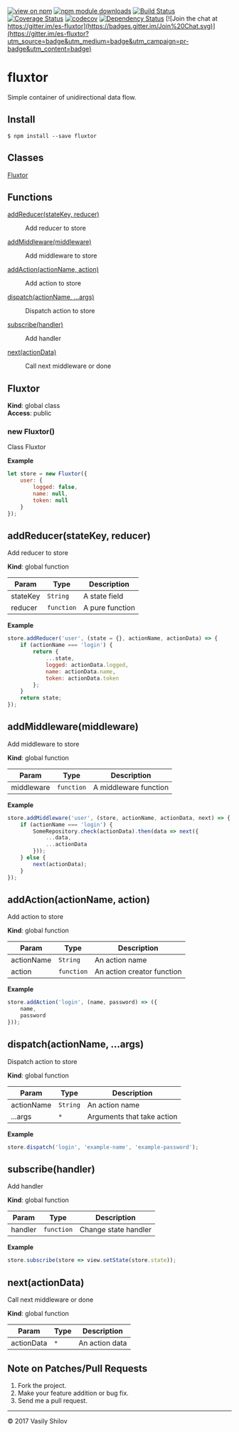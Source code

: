 [![view on npm](http://img.shields.io/npm/v/fluxtor.svg)](https://www.npmjs.org/package/fluxtor)
[![npm module downloads](http://img.shields.io/npm/dt/fluxtor.svg)](https://www.npmjs.org/package/fluxtor)
[![Build Status](https://travis-ci.org/shcoder-ru/fluxtor.svg?branch=master)](https://travis-ci.org/shcoder-ru/fluxtor)
[![Coverage Status](https://coveralls.io/repos/github/shcoder-ru/fluxtor/badge.svg?branch=master)](https://coveralls.io/github/shcoder-ru/fluxtor?branch=master)
[![codecov](https://codecov.io/gh/shcoder-ru/fluxtor/branch/master/graph/badge.svg)](https://codecov.io/gh/shcoder-ru/fluxtor)
[![Dependency Status](https://david-dm.org/shcoder-ru/fluxtor.svg)](https://david-dm.org/shcoder-ru/fluxtor)
[![Join the chat at https://gitter.im/es-fluxtor](https://badges.gitter.im/Join%20Chat.svg)](https://gitter.im/es-fluxtor?utm_source=badge&utm_medium=badge&utm_campaign=pr-badge&utm_content=badge)

# fluxtor
Simple container of unidirectional data flow.

## Install

```
$ npm install --save fluxtor
```

## Classes

<dl>
<dt><a href="#Fluxtor">Fluxtor</a></dt>
<dd></dd>
</dl>

## Functions

<dl>
<dt><a href="#addReducer">addReducer(stateKey, reducer)</a></dt>
<dd><p>Add reducer to store</p>
</dd>
<dt><a href="#addMiddleware">addMiddleware(middleware)</a></dt>
<dd><p>Add middleware to store</p>
</dd>
<dt><a href="#addAction">addAction(actionName, action)</a></dt>
<dd><p>Add action to store</p>
</dd>
<dt><a href="#dispatch">dispatch(actionName, ...args)</a></dt>
<dd><p>Dispatch action to store</p>
</dd>
<dt><a href="#subscribe">subscribe(handler)</a></dt>
<dd><p>Add handler</p>
</dd>
<dt><a href="#next">next(actionData)</a></dt>
<dd><p>Call next middleware or done</p>
</dd>
</dl>

<a name="Fluxtor"></a>

## Fluxtor
**Kind**: global class  
**Access**: public  
<a name="new_Fluxtor_new"></a>

### new Fluxtor()
Class Fluxtor

**Example**  
```js
let store = new Fluxtor({
    user: {
        logged: false,
        name: null,
        token: null
    }
});
```
<a name="addReducer"></a>

## addReducer(stateKey, reducer)
Add reducer to store

**Kind**: global function  

| Param | Type | Description |
| --- | --- | --- |
| stateKey | <code>String</code> | A state field |
| reducer | <code>function</code> | A pure function |

**Example**  
```js
store.addReducer('user', (state = {}, actionName, actionData) => {
    if (actionName === 'login') {
        return {
            ...state,
            logged: actionData.logged,
            name: actionData.name,
            token: actionData.token
        };
    }
    return state;
});
```
<a name="addMiddleware"></a>

## addMiddleware(middleware)
Add middleware to store

**Kind**: global function  

| Param | Type | Description |
| --- | --- | --- |
| middleware | <code>function</code> | A middleware function |

**Example**  
```js
store.addMiddleware('user', (store, actionName, actionData, next) => {
    if (actionName === 'login') {
        SomeRepository.check(actionData).then(data => next({
            ...data,
            ...actionData
        }));
    } else {
        next(actionData);
    }
});
```
<a name="addAction"></a>

## addAction(actionName, action)
Add action to store

**Kind**: global function  

| Param | Type | Description |
| --- | --- | --- |
| actionName | <code>String</code> | An action name |
| action | <code>function</code> | An action creator function |

**Example**  
```js
store.addAction('login', (name, password) => ({
    name,
    password
}));
```
<a name="dispatch"></a>

## dispatch(actionName, ...args)
Dispatch action to store

**Kind**: global function  

| Param | Type | Description |
| --- | --- | --- |
| actionName | <code>String</code> | An action name |
| ...args | <code>\*</code> | Arguments that take action |

**Example**  
```js
store.dispatch('login', 'example-name', 'example-password');
```
<a name="subscribe"></a>

## subscribe(handler)
Add handler

**Kind**: global function  

| Param | Type | Description |
| --- | --- | --- |
| handler | <code>function</code> | Change state handler |

**Example**  
```js
store.subscribe(store => view.setState(store.state));
```
<a name="next"></a>

## next(actionData)
Call next middleware or done

**Kind**: global function  

| Param | Type | Description |
| --- | --- | --- |
| actionData | <code>\*</code> | An action data |


## Note on Patches/Pull Requests

1. Fork the project.
2. Make your feature addition or bug fix.
3. Send me a pull request.

* * *

&copy; 2017 Vasily Shilov
